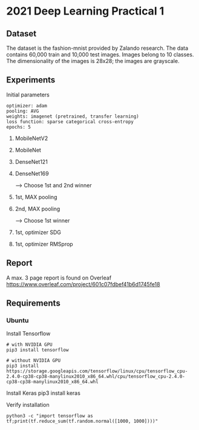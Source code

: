 # 2021 Deep Learning Practical 1

## Dataset

The dataset is the fashion-mnist provided by Zalando research.
The data contains 60,000 train and 10,000 test images.
Images belong to 10 classes.
The dimensionality of the images is 28x28; the images are grayscale.

## Experiments

Initial parameters

	optimizer: adam
	pooling: AVG
	weights: imagenet (pretrained, transfer learning)
	loss function: sparse categorical cross-entropy
	epochs: 5

1. MobileNetV2
2. MobileNet
3. DenseNet121
4. DenseNet169
   		
	--> Choose 1st and 2nd winner

5. 1st, MAX pooling
6. 2nd, MAX pooling

	--> Choose 1st winner

7. 1st, optimizer SDG
8. 1st, optimizer RMSprop

## Report

A max. 3 page report is found on Overleaf https://www.overleaf.com/project/601c07fdbef41b6d1745fe18

## Requirements

### Ubuntu

Install Tensorflow 

	# with NVIDIA GPU
	pip3 install tensorflow

	# without NVIDIA GPU
	pip3 install https://storage.googleapis.com/tensorflow/linux/cpu/tensorflow_cpu-2.4.0-cp38-cp38-manylinux2010_x86_64.whl/cpu/tensorflow_cpu-2.4.0-cp38-cp38-manylinux2010_x86_64.whl

Install Keras
	pip3 install keras

Verify installation
	
	python3 -c "import tensorflow as tf;print(tf.reduce_sum(tf.random.normal([1000, 1000])))"
